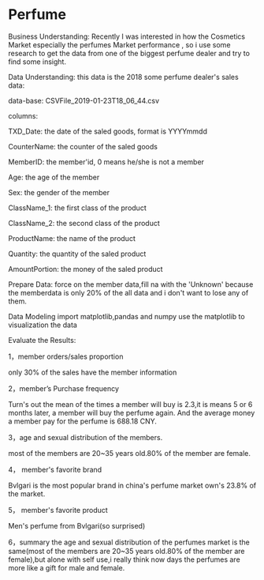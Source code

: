 # Perfume
Business Understanding:
Recently I was interested in how the Cosmetics Market especially the perfumes Market performance , so i use some research to get the data from one of the biggest perfume dealer and try to find some insight.


Data Understanding:
this data is the 2018 some perfume dealer's sales data:

data-base: CSVFile_2019-01-23T18_06_44.csv

columns:

TXD_Date:  the date of the saled goods, format is YYYYmmdd 

CounterName: the counter of the saled goods

MemberID: the member'id, 0 means he/she is not a member

Age: the age of the member

Sex: the gender of the member

ClassName_1:	the first class of the product

ClassName_2:	the second class of the product

ProductName:	the name of the product

Quantity: the quantity of the saled product 

AmountPortion:  the money of the saled product 

Prepare Data:
force on the member data,fill na with the 'Unknown' because the memberdata is only 20% of the all data and i don't want to lose any of them.

Data Modeling
import matplotlib,pandas and numpy
use the matplotlib to visualization the data

Evaluate the Results:

1，member orders/sales proportion

only 30% of the sales have the member information

2，member’s Purchase frequency

Turn's out the mean of the times a member will buy is 2.3,it is means 5 or 6 months later, a member will buy the perfume again. And the average money a member pay for the perfume is 688.18 CNY. 

3，age and sexual distribution of the members.

most of the members are 20~35 years old.80% of the member are female.

4， member's favorite brand

Bvlgari is the most popular brand in china's perfume market own's 23.8% of the market.

5， member's favorite product

Men's perfume from Bvlgari(so surprised)

6，summary
the age and sexual distribution of the perfumes market is the same(most of the members are 20~35 years old.80% of the member are female),but alone with self use,i really think now days the perfumes are more like a gift for male and female.
